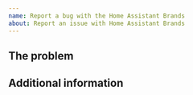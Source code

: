 ```yaml
---
name: Report a bug with the Home Assistant Brands
about: Report an issue with Home Assistant Brands
---
```

<!-- READ THIS FIRST:
  - If you need additional help with this template, please refer to https://www.home-assistant.io/help/reporting_issues/
  - Do not report issues for (custom) integrations.
  DO NOT DELETE ANY TEXT from this template! Otherwise, your issue may be closed without comment.
-->
## The problem
<!-- 
  Describe the issue you are experiencing here to communicate to the
  maintainers. Tell us what you were trying to do and what happened instead.
-->

## Additional information
